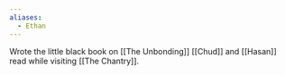 ```yaml
---
aliases:
  - Ethan
---
```


Wrote the little black book on [[The Unbonding]] [[Chud]] and [[Hasan]] read while visiting [[The Chantry]].